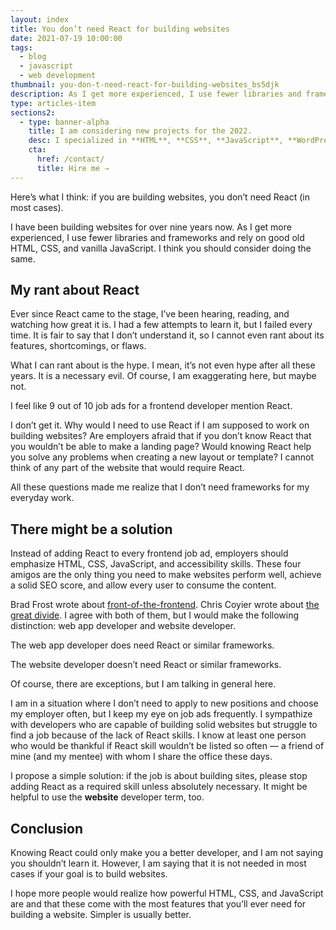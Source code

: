 ```yaml
---
layout: index
title: You don’t need React for building websites
date: 2021-07-19 10:00:00
tags:
  - blog
  - javascript
  - web development
thumbnail: you-don-t-need-react-for-building-websites_bs5djk
description: As I get more experienced, I use fewer libraries and frameworks and rely on good old HTML, CSS, and vanilla JavaScript. I think you should consider doing the same.
type: articles-item
sections2:
  - type: banner-alpha
    title: I am considering new projects for the 2022.
    desc: I specialized in **HTML**, **CSS**, **JavaScript**, **WordPress**, **Shopify**, and **JAMstack** technologies.
    cta:
      href: /contact/
      title: Hire me ⇢
---
```


Here’s what I think: if you are building websites, you don’t need React (in most cases).

I have been building websites for over nine years now. As I get more experienced, I use fewer libraries and frameworks and rely on good old HTML, CSS, and vanilla JavaScript. I think you should consider doing the same.

## My rant about React

Ever since React came to the stage, I’ve been hearing, reading, and watching how great it is. I had a few attempts to learn it, but I failed every time. It is fair to say that I don’t understand it, so I cannot even rant about its features, shortcomings, or flaws.

What I can rant about is the hype. I mean, it’s not even hype after all these years. It is a necessary evil. Of course, I am exaggerating here, but maybe not.

I feel like 9 out of 10 job ads for a frontend developer mention React.

I don’t get it. Why would I need to use React if I am supposed to work on building websites? Are employers afraid that if you don’t know React that you wouldn’t be able to make a landing page? Would knowing React help you solve any problems when creating a new layout or template? I cannot think of any part of the website that would require React.

All these questions made me realize that I don’t need frameworks for my everyday work.

## There might be a solution

Instead of adding React to every frontend job ad, employers should emphasize HTML, CSS, JavaScript, and accessibility skills. These four amigos are the only thing you need to make websites perform well, achieve a solid SEO score, and allow every user to consume the content.

Brad Frost wrote about [front-of-the-frontend](https://bradfrost.com/blog/post/front-of-the-front-end-and-back-of-the-front-end-web-development/). Chris Coyier wrote about [the great divide](https://css-tricks.com/the-great-divide/). I agree with both of them, but I would make the following distinction: web app developer and website developer.

The web app developer does need React or similar frameworks.

The website developer doesn’t need React or similar frameworks.

Of course, there are exceptions, but I am talking in general here.

I am in a situation where I don’t need to apply to new positions and choose my employer often, but I keep my eye on job ads frequently. I sympathize with developers who are capable of building solid websites but struggle to find a job because of the lack of React skills. I know at least one person who would be thankful if React skill wouldn’t be listed so often — a friend of mine (and my mentee) with whom I share the office these days.

I propose a simple solution: if the job is about building sites, please stop adding React as a required skill unless absolutely necessary. It might be helpful to use the **website** developer term, too.

## Conclusion

Knowing React could only make you a better developer, and I am not saying you shouldn’t learn it. However, I am saying that it is not needed in most cases if your goal is to build websites.

I hope more people would realize how powerful HTML, CSS, and JavaScript are and that these come with the most features that you’ll ever need for building a website. Simpler is usually better.
